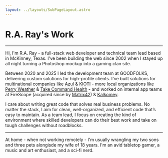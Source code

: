 ```yaml
---
layout: ../layouts/SubPageLayout.astro
---
```

# R.A. Ray's Work

---

Hi, I'm R.A. Ray - a full-stack web developer and
technical team lead based in McKinney, Texas. I've been building the web since 2002 when I stayed up all night turning a Photoshop mockup into a gaming clan site.

Between 2020 and 2025 I led the development team at GOODFOLKS, delivering custom
solutions for high-profile clients. I've built solutions for multinational companies like [Azul](https://azul.com/) & [KIOTI](https://kioti.com/) - more local organizations like [Perry Weather](https://perryweather.com) & [Take Command Health](https://takecommandhealth.com) - and worked on internal app teams at FireScope (acquired since by [Matrix42](https://www.matrix42.com/en/)) & [Kalkomey](https://www.kalkomey.com/).

I care about writing great code that solves real business problems. No matter the stack, I aim for clean, well-organized, and efficient code that’s easy to maintain. As a team lead, I focus on creating the kind of environment where skilled developers can do their best work and take on tough challenges without roadblocks.

---

At home - when not working remotely - I'm usually wrangling my two sons and three pets alongisde my wife of 18 years. I'm an avid tabletop gamer, a music and art enthusiast, and a sci-fi nerd.
